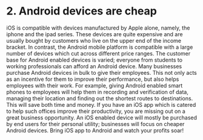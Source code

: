 # 2. Android devices are cheap
iOS is compatible with devices manufactured by Apple alone, namely, the iphone and the ipad series. These devices are quite expensive and are usually bought by customers who live on the upper end of the income bracket. In contrast, the Android mobile platform is compatible with a large number of devices which cut across different price ranges. The customer base for Android enabled devices is varied; everyone from students to working professionals can afford an Android device.
Many businesses purchase Android devices in bulk to give their employees. This not only acts as an incentive for them to improve their performance, but also helps employees with their work. For example, giving Android enabled smart phones to employees will help them in recording and verification of data, managing their location and finding out the shortest routes to destinations. This will save both time and money.
If you have an iOS app which is catered to help such offices improve their productivity, you are missing out on a great business opportunity. An iOS enabled device will mostly be purchased by end users for their personal utility; businesses will focus on cheaper Android devices. Bring iOS app to Android and watch your profits soar!
